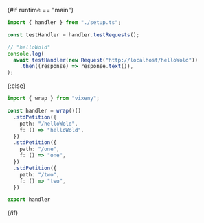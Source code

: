 <script>
    export let runtime = "main";
</script>

{#if runtime == "main"}

```ts
import { handler } from "./setup.ts";

const testHandler = handler.testRequests();

// "helloWold"
console.log(
  await testHandler(new Request("http://localhost/helloWold"))
    .then((response) => response.text()),
);
```

{:else}

```ts
import { wrap } from "vixeny";

const handler = wrap()()
  .stdPetition({
    path: "/helloWold",
    f: () => "helloWold",
  })
  .stdPetition({
    path: "/one",
    f: () => "one",
  })
  .stdPetition({
    path: "/two",
    f: () => "two",
  })

export handler
```

{/if}
